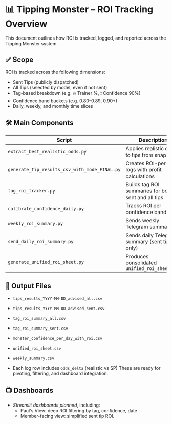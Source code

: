 # 📊 Tipping Monster – ROI Tracking Overview

This document outlines how ROI is tracked, logged, and reported across the Tipping Monster system.

## ✅ Scope
ROI is tracked across the following dimensions:
- Sent Tips (publicly dispatched)
- All Tips (selected by model, even if not sent)
- Tag-based breakdown (e.g. 🔥 Trainer %, ❗ Confidence 90%)
- Confidence band buckets (e.g. 0.80–0.89, 0.90+)
- Daily, weekly, and monthly time slices

## 🛠️ Main Components

| Script | Description |
|--------|-------------|
| `extract_best_realistic_odds.py` | Applies realistic odds to tips from snapshot |
| `generate_tip_results_csv_with_mode_FINAL.py` | Creates ROI-per-tip logs with profit calculations |
| `tag_roi_tracker.py` | Builds tag ROI summaries for both sent and all tips |
| `calibrate_confidence_daily.py` | Tracks ROI per confidence band daily |
| `weekly_roi_summary.py` | Sends weekly Telegram summary |
| `send_daily_roi_summary.py` | Sends daily Telegram summary (sent tips only) |
| `generate_unified_roi_sheet.py` | Produces consolidated `unified_roi_sheet.csv` |

## 🧾 Output Files

- `tips_results_YYYY-MM-DD_advised_all.csv`
- `tips_results_YYYY-MM-DD_advised_sent.csv`
- `tag_roi_summary_all.csv`
- `tag_roi_summary_sent.csv`
- `monster_confidence_per_day_with_roi.csv`
- `unified_roi_sheet.csv`
- `weekly_summary.csv`

- Each log row includes `odds_delta` (realistic vs SP)
These are ready for pivoting, filtering, and dashboard integration.

## 📺 Dashboards
- *Streamlit dashboards planned*, including:
  - Paul's View: deep ROI filtering by tag, confidence, date
  - Member-facing view: simplified sent tip ROI.
